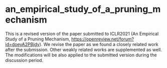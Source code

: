 # an_empirical_study_of_a_pruning_mechanism

This is a revised version of the paper submitted to ICLR2021 (An Empirical Study of a Pruning Mechanism, https://openreview.net/forum?id=doeyA2PBjdy). 
We revise the paper as we found a closely related work after the submission. 
Other weakly related works are supplemented as well.
The modifications will be also applied to the submitted version during the discussion period. 
